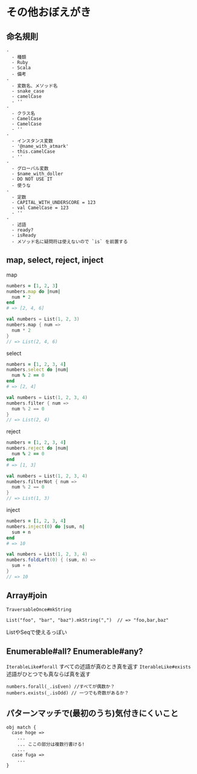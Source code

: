 その他おぼえがき
====

## 命名規則

```ymltbl
-
  - 種類
  - Ruby
  - Scala
  - 備考
-
  - 変数名、メソッド名
  - snake_case
  - camelCase
  - ''
-
  - クラス名
  - CamelCase
  - CamelCase
  - ''
-
  - インスタンス変数
  - '@name_with_atmark'
  - this.camelCase
  - ''
-
  - グローバル変数
  - $name_with_doller
  - DO NOT USE IT
  - 使うな
-
  - 定数
  - CAPITAL_WITH_UNDERSCORE = 123
  - val CamelCase = 123
  - ''
-
  - 述語
  - ready?
  - isReady
  - メソッド名に疑問符は使えないので `is` を前置する
```

## map, select, reject, inject

map

```ruby
numbers = [1, 2, 3]
numbers.map do |num|
  num * 2
end
# => [2, 4, 6]
```

```scala
val numbers = List(1, 2, 3)
numbers.map { num =>
  num * 2
}
// => List(2, 4, 6)
```

select

```ruby
numbers = [1, 2, 3, 4]
numbers.select do |num|
  num % 2 == 0
end
# => [2, 4]
```
```scala
val numbers = List(1, 2, 3, 4)
numbers.filter { num =>
  num % 2 == 0
}
// => List(2, 4)
```

reject

```ruby
numbers = [1, 2, 3, 4]
numbers.reject do |num|
  num % 2 == 0
end
# => [1, 3]
```
```scala
val numbers = List(1, 2, 3, 4)
numbers.filterNot { num =>
  num % 2 == 0
}
// => List(1, 3)
```

inject

```ruby
numbers = [1, 2, 3, 4]
numbers.inject(0) do |sum, n|
  sum + n
end
# => 10
```
```scala
val numbers = List(1, 2, 3, 4)
numbers.foldLeft(0) { (sum, n) =>
  sum + n
}
// => 10
```


## Array#join

`TraversableOnce#mkString`

```
List("foo", "bar", "baz").mkString(",")  // => "foo,bar,baz"
```

ListやSeqで使えるっぽい

## Enumerable#all? Enumerable#any?

`IterableLike#forall` すべての述語が真のとき真を返す
`IterableLike#exists` 述語がひとつでも真ならば真を返す

```
numbers.forall(_.isEven) //すべてが偶数か？
numbers.exists(_.isOdd) // 一つでも奇数があるか？
```


## パターンマッチで(最初のうち)気付きにくいこと

```
obj match {
  case hoge =>
    ...
    ... ここの部分は複数行書ける!
    ...
  case fuga =>
    ...
}
```
